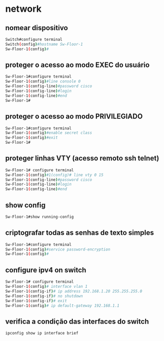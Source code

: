 # network

## nomear dispositivo
```sh
Switch#configure terminal
Switch(config)#hostname Sw-Floor-1
Sw-Floor-1(config)#
```
## proteger o acesso ao modo EXEC do usuário
```sh
Sw-Floor-1#configure terminal
Sw-Floor-1(config)#line console 0
Sw-Floor-1(config-line)#password cisco
Sw-Floor-1(config-line)#login
Sw-Floor-1(config-line)#end
Sw-Floor-1#
```

## proteger o acesso ao modo PRIVILEGIADO
```sh
Sw-Floor-1#configure terminal
Sw-Floor-1(config)#enable secret class
Sw-Floor-1(config)#exit
Sw-Floor-1#
```

## proteger linhas VTY (acesso remoto ssh telnet)
```sh
Sw-Floor-1# configure terminal
Sw-Floor-1(config)#1(config)# line vty 0 15
Sw-Floor-1(config-line)#password cisco 
Sw-Floor-1(config-line)#login 
Sw-Floor-1(config-line)#end
```
## show config
```sh
Sw-Floor-1#show running-config
```
## criptografar todas as senhas de texto simples
```sh
Sw-Floor-1#configure terminal
Sw-Floor-1(config)#service password-encryption
Sw-Floor-1(config)#
```
## configure ipv4 on switch
```sh
Sw-Floor-1# configure terminal
Sw-Floor-1(config)# interface vlan 1
Sw-Floor-1(config-if)# ip address 192.168.1.20 255.255.255.0
Sw-Floor-1(config-if)# no shutdown
Sw-Floor-1(config-if)# exit
Sw-Floor-1(config)# ip default-gateway 192.168.1.1
```

## verifica a condição das interfaces do switch
```sh
ipconfig show ip interface brief
```


